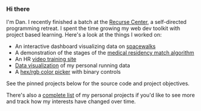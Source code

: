 ### Hi there

I'm Dan.  I recently finished a batch at the [Recurse Center](http://recurse.com), a self-directed programming retreat.  I spent the time growing my web dev toolkit with project based learning.  Here's a look at the things I worked on: 

* An interactive dashboard visualizing data on [spacewalks](https://d-murphy.github.io/spacewalk-dashboard/) 
* A demonstration of the stages of the [medical residency match algorithm](https://residency-match-demo.herokuapp.com/) 
* An HR [video training site](https://talentcheck.pro/) 
* [Data visualization](https://d-murphy.github.io/StravaRunDataDashboard.html) of my personal running data
* A [hex/rgb color picker](https://d-murphy.github.io/BinaryColorPicker/) with binary controls

See the pinned projects below for the source code and project objectives.  

There's also a [complete list](https://github.com/d-murphy/d-murphy/blob/main/completeProjectList.md) of my personal projects if you'd like to see more and track how my interests have changed over time.  

